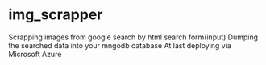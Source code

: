 # img_scrapper
Scrapping images from google search by html search form(input)
Dumping the searched data into your mngodb database
At last deploying via Microsoft Azure
